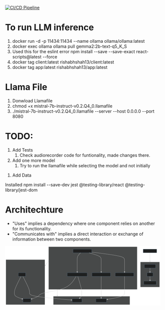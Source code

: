 [![CI/CD Pipeline](https://github.com/rishabhshah13/aitourguide/actions/workflows/ci-cd.yml/badge.svg)](https://github.com/rishabhshah13/aitourguide/actions/workflows/ci-cd.yml)

# To run LLM inference
1. docker run -d -p 11434:11434 --name ollama ollama/ollama:latest
2. docker exec ollama ollama pull gemma2:2b-text-q5_K_S
3. Used this for the eslint error
    npm install --save --save-exact react-scripts@latest --force
4. docker tag client:latest rishabhshah13/client:latest
5. docker tag app:latest rishabhshah13/app:latest


# Llama File
1. Donwload Llamafile
2. chmod +x mistral-7b-instruct-v0.2.Q4_0.llamafile
3. ./mistral-7b-instruct-v0.2.Q4_0.llamafile --server --host 0.0.0.0 --port 8080



# TODO: 
1. Add Tests
      1. Check audiorecorder code for funtionality, made changes there.
2. Add one more model
   1. Try to run the llamafile while selecting the model and not initially
<!-- 3. Add Properly Constructed prompts -->
1. Add Data

Installed 
npm install --save-dev jest @testing-library/react @testing-library/jest-dom

# Architechture
- "Uses" implies a dependency where one component relies on another for its functionality.
- "Communicates with" implies a direct interaction or exchange of information between two components.
  
![alt text](assets/Architecture.svg)

